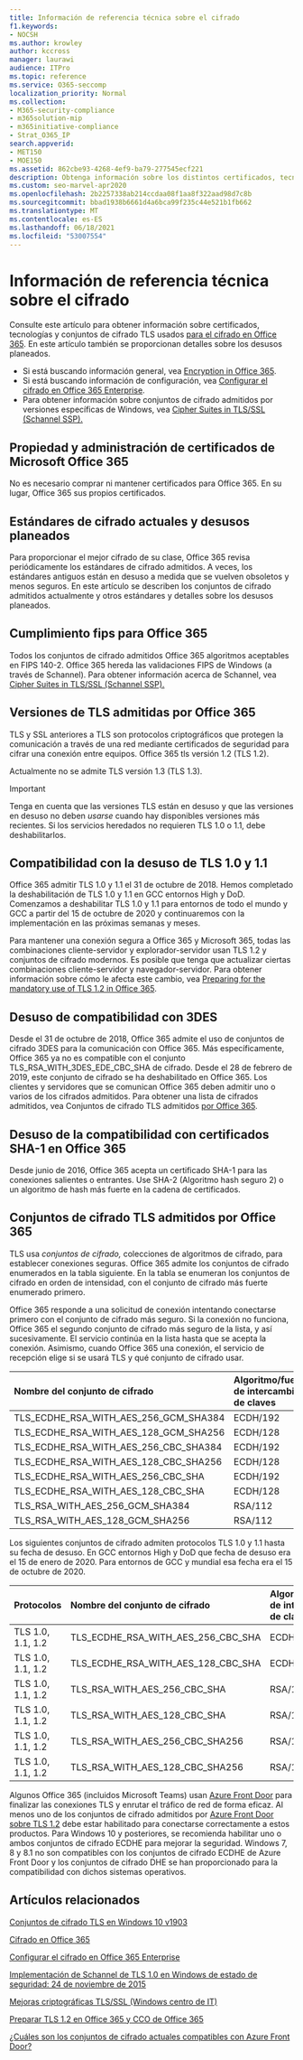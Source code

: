 ```yaml
---
title: Información de referencia técnica sobre el cifrado
f1.keywords:
- NOCSH
ms.author: krowley
author: kccross
manager: laurawi
audience: ITPro
ms.topic: reference
ms.service: O365-seccomp
localization_priority: Normal
ms.collection:
- M365-security-compliance
- m365solution-mip
- m365initiative-compliance
- Strat_O365_IP
search.appverid:
- MET150
- MOE150
ms.assetid: 862cbe93-4268-4ef9-ba79-277545ecf221
description: Obtenga información sobre los distintos certificados, tecnologías y conjuntos de cifrado de seguridad de la capa de transporte (TLS) usados para el cifrado en Office 365 y Microsoft 365.
ms.custom: seo-marvel-apr2020
ms.openlocfilehash: 2b2257338ab214ccdaa08f1aa8f322aad98d7c8b
ms.sourcegitcommit: bbad1938b6661d4a6bca99f235c44e521b1fb662
ms.translationtype: MT
ms.contentlocale: es-ES
ms.lasthandoff: 06/18/2021
ms.locfileid: "53007554"
---
```

# <a name="technical-reference-details-about-encryption"></a>Información de referencia técnica sobre el cifrado

Consulte este artículo para obtener información sobre certificados, tecnologías y conjuntos de cifrado TLS usados [para el cifrado en Office 365](encryption.md). En este artículo también se proporcionan detalles sobre los desusos planeados.
  
- Si está buscando información general, vea [Encryption in Office 365](encryption.md).
- Si está buscando información de configuración, vea [Configurar el cifrado en Office 365 Enterprise](set-up-encryption.md).
- Para obtener información sobre conjuntos de cifrado admitidos por versiones específicas de Windows, vea [Cipher Suites in TLS/SSL (Schannel SSP).](/windows/desktop/SecAuthN/cipher-suites-in-schannel)

## <a name="microsoft-office-365-certificate-ownership-and-management"></a>Propiedad y administración de certificados de Microsoft Office 365

No es necesario comprar ni mantener certificados para Office 365. En su lugar, Office 365 sus propios certificados.
  
## <a name="current-encryption-standards-and-planned-deprecations"></a>Estándares de cifrado actuales y desusos planeados

Para proporcionar el mejor cifrado de su clase, Office 365 revisa periódicamente los estándares de cifrado admitidos. A veces, los estándares antiguos están en desuso a medida que se vuelven obsoletos y menos seguros. En este artículo se describen los conjuntos de cifrado admitidos actualmente y otros estándares y detalles sobre los desusos planeados.

## <a name="fips-compliance-for-office-365"></a>Cumplimiento fips para Office 365

Todos los conjuntos de cifrado admitidos Office 365 algoritmos aceptables en FIPS 140-2. Office 365 hereda las validaciones FIPS de Windows (a través de Schannel). Para obtener información acerca de Schannel, vea [Cipher Suites in TLS/SSL (Schannel SSP).](/windows/desktop/SecAuthN/cipher-suites-in-schannel)
  
## <a name="versions-of-tls-supported-by-office-365"></a>Versiones de TLS admitidas por Office 365

TLS y SSL anteriores a TLS son protocolos criptográficos que protegen la comunicación a través de una red mediante certificados de seguridad para cifrar una conexión entre equipos. Office 365 tls versión 1.2 (TLS 1.2).

Actualmente no se admite TLS versión 1.3 (TLS 1.3).

> [!IMPORTANT]
> Tenga en cuenta que las versiones TLS están en desuso y que las versiones en desuso no deben *usarse* cuando hay disponibles versiones más recientes. Si los servicios heredados no requieren TLS 1.0 o 1.1, debe deshabilitarlos.
  
## <a name="support-for-tls-10-and-11-deprecation"></a>Compatibilidad con la desuso de TLS 1.0 y 1.1

Office 365 admitir TLS 1.0 y 1.1 el 31 de octubre de 2018. Hemos completado la deshabilitación de TLS 1.0 y 1.1 en GCC entornos High y DoD. Comenzamos a deshabilitar TLS 1.0 y 1.1 para entornos de todo el mundo y GCC a partir del 15 de octubre de 2020 y continuaremos con la implementación en las próximas semanas y meses.

Para mantener una conexión segura a Office 365 y Microsoft 365, todas las combinaciones cliente-servidor y explorador-servidor usan TLS 1.2 y conjuntos de cifrado modernos. Es posible que tenga que actualizar ciertas combinaciones cliente-servidor y navegador-servidor. Para obtener información sobre cómo le afecta este cambio, vea [Preparing for the mandatory use of TLS 1.2 in Office 365](https://support.microsoft.com/help/4057306/preparing-for-tls-1-2-in-office-365).
  
## <a name="deprecating-support-for-3des"></a>Desuso de compatibilidad con 3DES

Desde el 31 de octubre de 2018, Office 365 admite el uso de conjuntos de cifrado 3DES para la comunicación con Office 365. Más específicamente, Office 365 ya no es compatible con el conjunto TLS_RSA_WITH_3DES_EDE_CBC_SHA de cifrado. Desde el 28 de febrero de 2019, este conjunto de cifrado se ha deshabilitado en Office 365. Los clientes y servidores que se comunican Office 365 deben admitir uno o varios de los cifrados admitidos. Para obtener una lista de cifrados admitidos, vea Conjuntos de cifrado TLS admitidos [por Office 365](#tls-cipher-suites-supported-by-office-365).
  
## <a name="deprecating-sha-1-certificate-support-in-office-365"></a>Desuso de la compatibilidad con certificados SHA-1 en Office 365

Desde junio de 2016, Office 365 acepta un certificado SHA-1 para las conexiones salientes o entrantes. Use SHA-2 (Algoritmo hash seguro 2) o un algoritmo de hash más fuerte en la cadena de certificados.
  
## <a name="tls-cipher-suites-supported-by-office-365"></a>Conjuntos de cifrado TLS admitidos por Office 365

TLS usa *conjuntos de cifrado,* colecciones de algoritmos de cifrado, para establecer conexiones seguras. Office 365 admite los conjuntos de cifrado enumerados en la tabla siguiente. En la tabla se enumeran los conjuntos de cifrado en orden de intensidad, con el conjunto de cifrado más fuerte enumerado primero.

Office 365 responde a una solicitud de conexión intentando conectarse primero con el conjunto de cifrado más seguro. Si la conexión no funciona, Office 365 el segundo conjunto de cifrado más seguro de la lista, y así sucesivamente. El servicio continúa en la lista hasta que se acepta la conexión. Asimismo, cuando Office 365 una conexión, el servicio de recepción elige si se usará TLS y qué conjunto de cifrado usar.

| Nombre del conjunto de cifrado | Algoritmo/fuerza de intercambio de claves | Secreto de reenvío | Cifrado/resistencia | Algoritmo/resistencia de autenticación |
|:-----|:-----|:-----|:-----|:-----|
| TLS_ECDHE_RSA_WITH_AES_256_GCM_SHA384  <br/> | ECDH/192  <br/> | Sí  <br/> | AES/256  <br/> | RSA/112  <br/> |
| TLS_ECDHE_RSA_WITH_AES_128_GCM_SHA256  <br/> | ECDH/128  <br/> | Sí  <br/> | AES/128  <br/> | RSA/112  <br/> |
| TLS_ECDHE_RSA_WITH_AES_256_CBC_SHA384  <br/> | ECDH/192  <br/> | Sí  <br/> | AES/256  <br/> | RSA/112  <br/> |
| TLS_ECDHE_RSA_WITH_AES_128_CBC_SHA256  <br/> | ECDH/128  <br/> | Sí  <br/> | AES/128  <br/> | RSA/112  <br/> |
| TLS_ECDHE_RSA_WITH_AES_256_CBC_SHA     <br/> | ECDH/192  <br/> | Sí  <br/> | AES/256  <br/> | RSA/112  <br/> |
| TLS_ECDHE_RSA_WITH_AES_128_CBC_SHA     <br/> | ECDH/128  <br/> | Sí  <br/> | AES/128  <br/> | RSA/112  <br/> |
| TLS_RSA_WITH_AES_256_GCM_SHA384        <br/> | RSA/112   <br/> | No   <br/> | AES/256  <br/> | RSA/112  <br/> |
| TLS_RSA_WITH_AES_128_GCM_SHA256        <br/> | RSA/112   <br/> | No   <br/> | AES/256  <br/> | RSA/112  <br/> |

Los siguientes conjuntos de cifrado admiten protocolos TLS 1.0 y 1.1 hasta su fecha de desuso. En GCC entornos High y DoD que fecha de desuso era el 15 de enero de 2020. Para entornos de GCC y mundial esa fecha era el 15 de octubre de 2020.

| Protocolos | Nombre del conjunto de cifrado | Algoritmo/fuerza de intercambio de claves | Secreto de reenvío | Cifrado/resistencia | Algoritmo/resistencia de autenticación | 
|:-----|:-----|:-----|:-----|:-----|:-----|
| TLS 1.0, 1.1, 1.2  <br/> | TLS_ECDHE_RSA_WITH_AES_256_CBC_SHA  <br/> | ECDH/192  <br/> | Sí  <br/> | AES/256  <br/> | RSA/112  <br/> |
| TLS 1.0, 1.1, 1.2  <br/> | TLS_ECDHE_RSA_WITH_AES_128_CBC_SHA  <br/> | ECDH/128  <br/> | Sí  <br/> | AES/128  <br/> | RSA/112  <br/> |
| TLS 1.0, 1.1, 1.2  <br/> | TLS_RSA_WITH_AES_256_CBC_SHA        <br/> | RSA/112   <br/> | No   <br/> | AES/256  <br/> | RSA/112  <br/> |
| TLS 1.0, 1.1, 1.2  <br/> | TLS_RSA_WITH_AES_128_CBC_SHA        <br/> | RSA/112   <br/> | No   <br/> | AES/128  <br/> | RSA/112  <br/> |
| TLS 1.0, 1.1, 1.2  <br/> | TLS_RSA_WITH_AES_256_CBC_SHA256     <br/> | RSA/112   <br/> | No   <br/> | AES/256  <br/> | RSA/112  <br/> |
| TLS 1.0, 1.1, 1.2  <br/> | TLS_RSA_WITH_AES_128_CBC_SHA256     <br/> | RSA/112   <br/> | No   <br/> | AES/256  <br/> | RSA/112  <br/> |

Algunos Office 365 (incluidos Microsoft Teams) usan [Azure Front Door](/azure/frontdoor/front-door-overview) para finalizar las conexiones TLS y enrutar el tráfico de red de forma eficaz. Al menos uno de los conjuntos de cifrado admitidos por [Azure Front Door sobre TLS 1.2](/azure/frontdoor/front-door-faq#what-are-the-current-cipher-suites-supported-by-azure-front-door-) debe estar habilitado para conectarse correctamente a estos productos. Para Windows 10 y posteriores, se recomienda habilitar uno o ambos conjuntos de cifrado ECDHE para mejorar la seguridad. Windows 7, 8 y 8.1 no son compatibles con los conjuntos de cifrado ECDHE de Azure Front Door y los conjuntos de cifrado DHE se han proporcionado para la compatibilidad con dichos sistemas operativos.

## <a name="related-articles"></a>Artículos relacionados

[Conjuntos de cifrado TLS en Windows 10 v1903](/windows/win32/secauthn/tls-cipher-suites-in-windows-10-v1903)

[Cifrado en Office 365](encryption.md)
  
[Configurar el cifrado en Office 365 Enterprise](set-up-encryption.md)
  
[Implementación de Schannel de TLS 1.0 en Windows de estado de seguridad: 24 de noviembre de 2015](https://support.microsoft.com/kb/3117336)
  
[Mejoras criptográficas TLS/SSL (Windows centro de IT)](/previous-versions/windows/it-pro/windows-vista/cc766285(v=ws.10))
  
[Preparar TLS 1.2 en Office 365 y CCO de Office 365](/office365/troubleshoot/security/prepare-tls-1.2-in-office-365)

[¿Cuáles son los conjuntos de cifrado actuales compatibles con Azure Front Door?](/azure/frontdoor/front-door-faq#what-are-the-current-cipher-suites-supported-by-azure-front-door-)
